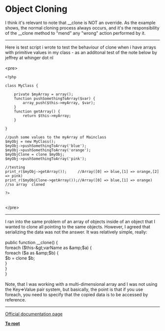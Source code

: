 # Object Cloning



I think it&apos;s relevant to note that __clone is NOT an override. As the example shows, the normal cloning process always occurs, and it&apos;s the responsibility of the __clone method to "mend" any "wrong" action performed by it.  

---

Here is test script i wrote to test the behaviour of clone when i have arrays with primitive values in my class - as an additonal test of the note below by jeffrey at whinger dot nl<br><br>&lt;pre&gt;<br>

```
<?php

class MyClass {

    private $myArray = array();
    function pushSomethingToArray($var) {
        array_push($this->myArray, $var);
    }
    function getArray() {
        return $this->myArray;
    }

}

//push some values to the myArray of Mainclass
$myObj = new MyClass();
$myObj->pushSomethingToArray('blue');
$myObj->pushSomethingToArray('orange');
$myObjClone = clone $myObj;
$myObj->pushSomethingToArray('pink');

//testing
print_r($myObj->getArray());     //Array([0] => blue,[1] => orange,[2] => pink)
print_r($myObjClone->getArray());//Array([0] => blue,[1] => orange)
//so array  cloned 

?>
```
<br>&lt;/pre&gt;  

---

I ran into the same problem of an array of objects inside of an object that I wanted to clone all pointing to the same objects. However, I agreed that serializing the data was not the answer. It was relatively simple, really:<br><br>public function __clone() {<br>    foreach ($this-&gt;varName as &amp;$a) {<br>        foreach ($a as &amp;$b) {<br>            $b = clone $b;<br>        }<br>    }<br>}<br><br>Note, that I was working with a multi-dimensional array and I was not using the Key=&gt;Value pair system, but basically, the point is that if you use foreach, you need to specify that the copied data is to be accessed by reference.  

---

[Official documentation page](https://www.php.net/manual/en/language.oop5.cloning.php)

**[To root](/README.md)**